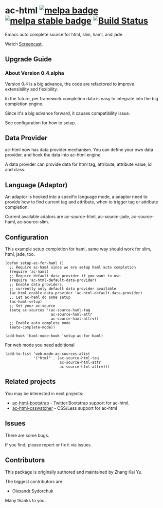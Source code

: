 ac-html [![melpa badge][melpa-badge]][melpa-link] [![melpa stable badge][melpa-stable-badge]][melpa-stable-link] [![Build Status](https://travis-ci.org/cheunghy/ac-html.png?branch=master)](https://travis-ci.org/cheunghy/ac-html)
=======

Emacs auto complete source for html, slim, haml, and jade.

Watch [Screencast](https://www.youtube.com/watch?v=UrXNgrN4d5Y).

Upgrade Guide
------

### About Version 0.4.alpha

Version 0.4 is a big advance, the code are refactored to improve extensibility and flexibility.

In the future, per framework completion data is easy to integrate into the big completion engine.

Since it's a big advance forward, it causes compatibility issue.

See configuration for how to setup.

Data Provider
------

ac-html now has data provider mechanism. You can define your own data provider, and hook the data into ac-html engine.

A data provider can provide data for html tag, attribute, attribute value, id and class.

Language (Adaptor)
------

An adaptor is hooked into a specific language mode, a adaptor need to provide how to find current tag and attribute, when to trigger tag or attribute completion.

Current available adators are ac-source-html, ac-source-jade, ac-source-haml, ac-source-slim.

Configuration
-----

This example setup completion for haml, same way should work for slim, html, jade, too.

``` elisp
(defun setup-ac-for-haml ()
  ;; Require ac-haml since we are setup haml auto completion
  (require 'ac-haml)
  ;; Require default data provider if you want to use
  (require 'ac-html-default-data-provider)
  ;; Enable data providers,
  ;; currently only default data provider available
  (ac-html-enable-data-provider 'ac-html-default-data-provider)
  ;; Let ac-haml do some setup
  (ac-haml-setup)
  ;; Set your ac-source
  (setq ac-sources '(ac-source-haml-tag
                     ac-source-haml-attr
                     ac-source-haml-attrv))
  ;; Enable auto complete mode
  (auto-complete-mode))

(add-hook 'haml-mode-hook 'setup-ac-for-haml)
```

For web mode you need additional

``` elisp
(add-to-list 'web-mode-ac-sources-alist
             '("html" . (ac-source-html-tag
                         ac-source-html-attr
                         ac-source-html-attrv)))
```


Related projects
-----

You may be interested in next projects:
- [ac-html-bootstrap](https://github.com/osv/ac-html-bootstrap) - Twitter:Bootstrap support for ac-html.
- [ac-html-csswatcher](https://github.com/osv/ac-html-csswatcher) - CSS/Less support for ac-html

Issues
------

There are some bugs.

If you find, please report or fix it via issues.


Contributors
------

This package is originally authored and maintained by Zhang Kai Yu.

The biggest contributors are:

- Olexandr Sydorchuk

Many thanks to you.


[melpa-link]: http://melpa.org/#/ac-html
[melpa-badge]: http://melpa.org/packages/ac-html-badge.svg
[melpa-stable-link]: http://stable.melpa.org/#/ac-html
[melpa-stable-badge]: http://stable.melpa.org/packages/ac-html-badge.svg
